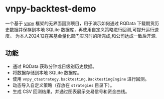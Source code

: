 # vnpy-backtest-demo

一个基于 [vnpy](https://github.com/vnpy/vnpy) 框架的无界面回测项目，用于演示如何通过 RQData 下载期货历史数据并保存到本地 SQLite 数据库，再使用自定义策略进行回测,可提升运行速度。
为本人2024.12在某基金量化部门实习时的所完成,和公司达成一致后开源.

## 功能

- 通过 RQData 获取分钟或日级别历史数据。
- 将数据存储到本地 SQLite 数据库。
- 使用 `vnpy_ctastrategy.backtesting.BacktestingEngine` 进行回测。
- 动态导入自定义策略（存放在 `strategies` 目录下）。
- 生成 CSV 回测结果，并通过图表展示交易信号和资金曲线。

